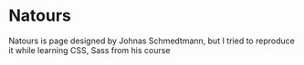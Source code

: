 # Natours
Natours is page designed by Johnas Schmedtmann, but I tried to reproduce it while learning CSS, Sass from his course
